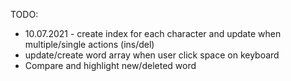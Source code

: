 TODO:

- 10.07.2021 - create index for each character and update when multiple/single actions (ins/del)
- update/create word array when user click space on keyboard
- Compare and highlight new/deleted word
